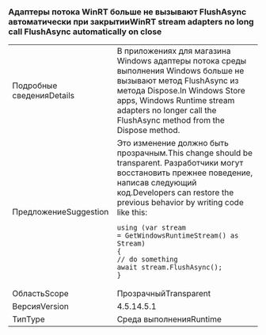 ### <a name="winrt-stream-adapters-no-long-call-flushasync-automatically-on-close"></a><span data-ttu-id="18eb9-101">Адаптеры потока WinRT больше не вызывают FlushAsync автоматически при закрытии</span><span class="sxs-lookup"><span data-stu-id="18eb9-101">WinRT stream adapters no long call FlushAsync automatically on close</span></span>

|   |   |
|---|---|
|<span data-ttu-id="18eb9-102">Подробные сведения</span><span class="sxs-lookup"><span data-stu-id="18eb9-102">Details</span></span>|<span data-ttu-id="18eb9-103">В приложениях для магазина Windows адаптеры потока среды выполнения Windows больше не вызывают метод FlushAsync из метода Dispose.</span><span class="sxs-lookup"><span data-stu-id="18eb9-103">In Windows Store apps, Windows Runtime stream adapters no longer call the FlushAsync method from the Dispose method.</span></span>|
|<span data-ttu-id="18eb9-104">Предложение</span><span class="sxs-lookup"><span data-stu-id="18eb9-104">Suggestion</span></span>|<span data-ttu-id="18eb9-105">Это изменение должно быть прозрачным.</span><span class="sxs-lookup"><span data-stu-id="18eb9-105">This change should be transparent.</span></span> <span data-ttu-id="18eb9-106">Разработчики могут восстановить прежнее поведение, написав следующий код.</span><span class="sxs-lookup"><span data-stu-id="18eb9-106">Developers can restore the previous behavior by writing code like this:</span></span><pre><code class="language-csharp">using (var stream = GetWindowsRuntimeStream() as Stream)&#13;&#10;{&#13;&#10;// do something&#13;&#10;await stream.FlushAsync();&#13;&#10;}&#13;&#10;</code></pre>|
|<span data-ttu-id="18eb9-107">Область</span><span class="sxs-lookup"><span data-stu-id="18eb9-107">Scope</span></span>|<span data-ttu-id="18eb9-108">Прозрачный</span><span class="sxs-lookup"><span data-stu-id="18eb9-108">Transparent</span></span>|
|<span data-ttu-id="18eb9-109">Версия</span><span class="sxs-lookup"><span data-stu-id="18eb9-109">Version</span></span>|<span data-ttu-id="18eb9-110">4.5.1</span><span class="sxs-lookup"><span data-stu-id="18eb9-110">4.5.1</span></span>|
|<span data-ttu-id="18eb9-111">Тип</span><span class="sxs-lookup"><span data-stu-id="18eb9-111">Type</span></span>|<span data-ttu-id="18eb9-112">Среда выполнения</span><span class="sxs-lookup"><span data-stu-id="18eb9-112">Runtime</span></span>|


